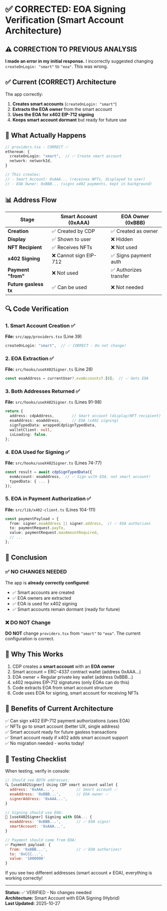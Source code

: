 # ✅ CORRECTED: EOA Signing Verification (Smart Account Architecture)

## ⚠️ CORRECTION TO PREVIOUS ANALYSIS

**I made an error in my initial response.** I incorrectly suggested changing `createOnLogin: "smart"` to `"eoa"`. This was wrong.

## ✅ Current (CORRECT) Architecture

The app correctly:
1. **Creates smart accounts** (`createOnLogin: "smart"`)
2. **Extracts the EOA owner** from the smart account
3. **Uses the EOA for x402 EIP-712 signing**
4. **Keeps smart account dormant** but ready for future use

## 🎯 What Actually Happens

```typescript
// providers.tsx - CORRECT ✅
ethereum: {
  createOnLogin: "smart",  // ✅ Create smart account
  network: networkId,
}

// This creates:
// - Smart Account: 0xAAA... (receives NFTs, displayed to user)
// - EOA Owner: 0xBBB... (signs x402 payments, kept in background)
```

## 📊 Address Flow

| Stage | Smart Account (0xAAA) | EOA Owner (0xBBB) |
|-------|----------------------|-------------------|
| **Creation** | ✅ Created by CDP | ✅ Created as owner |
| **Display** | ✅ Shown to user | ❌ Hidden |
| **NFT Recipient** | ✅ Receives NFTs | ❌ Not used |
| **x402 Signing** | ❌ Cannot sign EIP-712 | ✅ Signs payment auth |
| **Payment "from"** | ❌ Not used | ✅ Authorizes transfer |
| **Future gasless tx** | ✅ Can be used | ❌ Not needed |

## 🔍 Code Verification

### 1. Smart Account Creation ✅
**File:** `src/app/providers.tsx` (Line 39)
```typescript
createOnLogin: "smart",  // ✅ CORRECT - Do not change!
```

### 2. EOA Extraction ✅  
**File:** `src/hooks/useX402Signer.ts` (Line 28)
```typescript
const eoaAddress = currentUser?.evmAccounts?.[0];  // ✅ Gets EOA
```

### 3. Both Addresses Returned ✅
**File:** `src/hooks/useX402Signer.ts` (Lines 91-98)
```typescript
return {
  address: cdpAddress,        // Smart account (display/NFT recipient)
  eoaAddress: eoaAddress,     // EOA (x402 signing)
  signTypedData: wrappedCdpSignTypedData,
  walletClient: null,
  isLoading: false,
};
```

### 4. EOA Used for Signing ✅
**File:** `src/hooks/useX402Signer.ts` (Lines 74-77)
```typescript
const result = await cdpSignTypedData({
  evmAccount: eoaAddress,  // ✅ Sign with EOA, not smart account!
  typedData: { ... }
});
```

### 5. EOA in Payment Authorization ✅
**File:** `src/lib/x402-client.ts` (Lines 104-111)
```typescript
const paymentPayload = {
  from: signer.eoaAddress || signer.address,  // ✅ EOA authorizes
  to: paymentRequest.payTo,
  value: paymentRequest.maxAmountRequired,
  // ...
};
```

## 🎉 Conclusion

### ✅ NO CHANGES NEEDED

The app is **already correctly configured**:
- ✅ Smart accounts are created
- ✅ EOA owners are extracted  
- ✅ EOA is used for x402 signing
- ✅ Smart accounts remain dormant (ready for future)

### ❌ DO NOT Change

**DO NOT** change `providers.tsx` from `"smart"` to `"eoa"`. The current configuration is correct.

## 📝 Why This Works

1. CDP creates a **smart account** with an **EOA owner**
2. Smart account = ERC-4337 contract wallet (address 0xAAA...)
3. EOA owner = Regular private key wallet (address 0xBBB...)
4. x402 requires EIP-712 signatures (only EOAs can do this)
5. Code extracts EOA from smart account structure
6. Code uses EOA for signing, smart account for receiving NFTs

## 🚀 Benefits of Current Architecture

✅ Can sign x402 EIP-712 payment authorizations (uses EOA)  
✅ NFTs go to smart account (better UX, single address)  
✅ Smart account ready for future gasless transactions  
✅ Smart account ready if x402 adds smart account support  
✅ No migration needed - works today!  

## 🔧 Testing Checklist

When testing, verify in console:

```javascript
// Should see BOTH addresses:
🔍 [useX402Signer] Using CDP smart account wallet {
  address: '0xAAA...',          // Smart account ✅
  eoaAddress: '0xBBB...',       // EOA owner ✅
  signerAddress: '0xAAA...',
}

// Signing should use EOA:
🔐 [useX402Signer] Signing with EOA... {
  eoaAddress: '0xBBB...',       // ✅ EOA signs!
  smartAccount: '0xAAA...',
}

// Payment should come from EOA:
✅ Payment payload: {
  from: '0xBBB...',             // ✅ EOA authorizes!
  to: '0xCCC...',
  value: '1000000'
}
```

If you see two different addresses (smart account ≠ EOA), everything is working correctly!

---

**Status:** ✅ VERIFIED - No changes needed  
**Architecture:** Smart Account with EOA Signing (Hybrid)  
**Last Updated:** 2025-10-27
